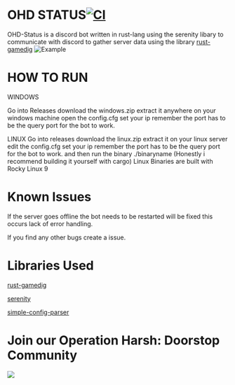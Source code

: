 
# OHD STATUS[![CI](https://github.com/CMXStudios/OHD-Status/actions/workflows/rust.yml/badge.svg)](https://github.com/CMXStudios/OHD-Status/actions)


OHD-Status is a discord bot written in rust-lang using the serenity libary to communicate with discord to gather server data using the library [rust-gamedig](https://github.com/CosminPerRam/rust-gamedig)
![Example](https://cdn.discordapp.com/attachments/1075562656695586826/1076593011829526528/image.png)

# HOW TO RUN
WINDOWS

Go into Releases download the windows.zip extract it anywhere on your windows machine open the config.cfg set your ip remember the port has to be the query port for the bot to work.


LINUX
Go into releases download the linux.zip extract it on your linux server edit the config.cfg set your ip remember the port has to be the query port for the bot to work.
and then run the binary ./binaryname (Honestly i recommend building it yourself with cargo) Linux Binaries are built with Rocky  Linux 9


# Known Issues
If the server goes offline the bot needs to be restarted will be fixed this occurs lack of error handling.

If you find any other bugs create a issue.


# Libraries Used
[rust-gamedig](https://github.com/CosminPerRam/rust-gamedig)

[serenity](https://github.com/serenity-rs/serenity)

[simple-config-parser](https://github.com/Basicprogrammer10/Rust-ConfigParser)

# Join our Operation Harsh: Doorstop Community
[![](https://dcbadge.vercel.app/api/server/jcD6WMfsWz)](https://discord.gg/jcD6WMfsWz)
